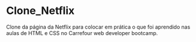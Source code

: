 # Clone_Netflix
Clone da página da Netflix para colocar em prática o que foi aprendido nas aulas de HTML e CSS no Carrefour web developer bootcamp.